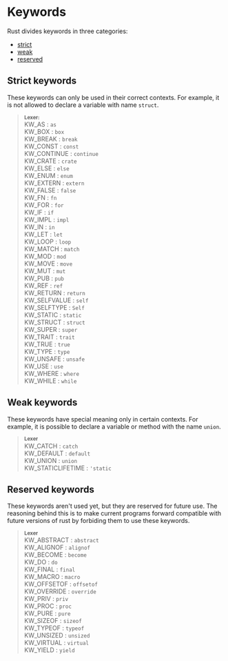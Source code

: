 # Keywords

Rust divides keywords in three categories:
  - [strict](#strict-keywords)
  - [weak](#weak-keywords)
  - [reserved](#reserved-keywords)

## Strict keywords

These keywords can only be used in their correct contexts. For example, it is
not allowed to declare a variable with name `struct`.

> **<sup>Lexer:<sup>**  
> KW_AS             : `as`  
> KW_BOX            : `box`  
> KW_BREAK          : `break`  
> KW_CONST          : `const`  
> KW_CONTINUE       : `continue`  
> KW_CRATE          : `crate`  
> KW_ELSE           : `else`  
> KW_ENUM           : `enum`  
> KW_EXTERN         : `extern`  
> KW_FALSE          : `false`  
> KW_FN             : `fn`  
> KW_FOR            : `for`  
> KW_IF             : `if`  
> KW_IMPL           : `impl`  
> KW_IN             : `in`  
> KW_LET            : `let`  
> KW_LOOP           : `loop`  
> KW_MATCH          : `match`  
> KW_MOD            : `mod`  
> KW_MOVE           : `move`  
> KW_MUT            : `mut`  
> KW_PUB            : `pub`  
> KW_REF            : `ref`  
> KW_RETURN         : `return`  
> KW_SELFVALUE      : `self`  
> KW_SELFTYPE       : `Self`  
> KW_STATIC         : `static`  
> KW_STRUCT         : `struct`  
> KW_SUPER          : `super`  
> KW_TRAIT          : `trait`  
> KW_TRUE           : `true`  
> KW_TYPE           : `type`  
> KW_UNSAFE         : `unsafe`  
> KW_USE            : `use`  
> KW_WHERE          : `where`  
> KW_WHILE          : `while`  

## Weak keywords

These keywords have special meaning only in certain contexts. For example,
it is possible to declare a variable or method with the name `union`.

> **<sup>Lexer</sup>**  
> KW_CATCH          : `catch`  
> KW_DEFAULT        : `default`  
> KW_UNION          : `union`  
> KW_STATICLIFETIME : `'static`  

## Reserved keywords

These keywords aren't used yet, but they are reserved for future use.
The reasoning behind this is to make current programs forward compatible with
future versions of rust by forbiding them to use these keywords.

> **<sup>Lexer</sup>**  
> KW_ABSTRACT       : `abstract`  
> KW_ALIGNOF        : `alignof`  
> KW_BECOME         : `become`  
> KW_DO             : `do`  
> KW_FINAL          : `final`  
> KW_MACRO          : `macro`  
> KW_OFFSETOF       : `offsetof`  
> KW_OVERRIDE       : `override`  
> KW_PRIV           : `priv`  
> KW_PROC           : `proc`  
> KW_PURE           : `pure`  
> KW_SIZEOF         : `sizeof`  
> KW_TYPEOF         : `typeof`  
> KW_UNSIZED        : `unsized`  
> KW_VIRTUAL        : `virtual`  
> KW_YIELD          : `yield`  
